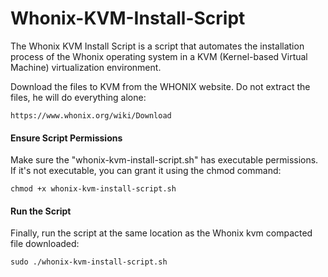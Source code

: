 # Whonix-KVM-Install-Script
The Whonix KVM Install Script is a script that automates the installation process of the Whonix operating system in a KVM (Kernel-based Virtual Machine) virtualization environment.

Download the files to KVM from the WHONIX website.
Do not extract the files, he will do everything alone:

    https://www.whonix.org/wiki/Download

#### Ensure Script Permissions
Make sure the "whonix-kvm-install-script.sh" has executable permissions. If it's not executable, you can grant it using the chmod command:

    chmod +x whonix-kvm-install-script.sh

#### Run the Script
Finally, run the script at the same location as the Whonix  kvm compacted file downloaded:

    sudo ./whonix-kvm-install-script.sh
